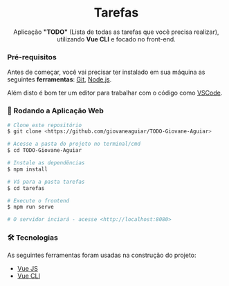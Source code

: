 <h1 align="center">Tarefas</h1>
<p align="center">Aplicação <strong>"TODO"</strong> (Lista de todas as tarefas que você precisa realizar), utilizando <strong>Vue CLI</strong> e focado no front-end.</p>

### Pré-requisitos

Antes de começar, você vai precisar ter instalado em sua máquina as seguintes <strong>ferramentas</strong>:
[Git](https://git-scm.com), [Node.js](https://nodejs.org/en/).

Além disto é bom ter um editor para trabalhar com o código como [VSCode](https://code.visualstudio.com/).

### :apple: Rodando a Aplicação Web

```bash
# Clone este repositório
$ git clone <https://github.com/giovaneaguiar/TODO-Giovane-Aguiar>

# Acesse a pasta do projeto no terminal/cmd
$ cd TODO-Giovane-Aguiar

# Instale as dependências
$ npm install

# Vá para a pasta tarefas
$ cd tarefas

# Execute o frontend
$ npm run serve

# O servidor inciará - acesse <http://localhost:8080>
```

### 🛠 Tecnologias

As seguintes ferramentas foram usadas na construção do projeto:
- [Vue JS](https://br.vuejs.org)
- [Vue CLI](https://cli.vuejs.org/guide/)

